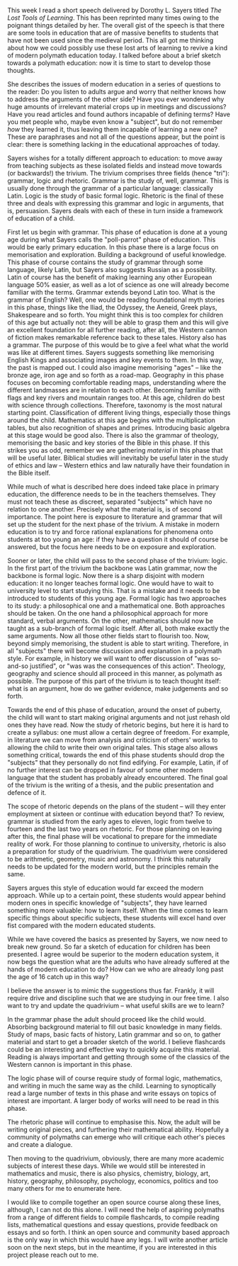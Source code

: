 This week I read a short speech delivered by Dorothy L. Sayers titled *The Lost Tools of Learning*. This has been reprinted many times owing to the poignant things detailed by her. The overall gist of the speech is that there are some tools in education that are of massive benefits to students that have not been used since the medieval period. This all got me thinking about how we could possibly use these lost arts of learning to revive a kind of modern polymath education today. I talked before about a brief sketch towards a polymath education: now it is time to start to develop those thoughts.

She describes the issues of modern education in a series of questions to the reader: Do you listen to adults argue and worry that neither knows how to address the arguments of the other side? Have you ever wondered why huge amounts of irrelevant material crops up in meetings and discussions? Have you read articles and found authors incapable of defining terms? Have you met people who, maybe even know a "subject", but do not remember *how* they learned it, thus leaving them incapable of learning a new one? These are paraphrases and not all of the questions appear, but the point is clear: there is something lacking in the educational approaches of today.

Sayers wishes for a totally different approach to education: to move away from teaching subjects as these isolated fields and instead move towards (or backwards!) the trivium. The trivium comprises three fields (hence "tri"): grammar, logic and rhetoric. Grammar is the study of, well, grammar. This is usually done through the grammar of a particular language: classically Latin. Logic is the study of basic formal logic. Rhetoric is the final of these three and deals with expressing this grammar and logic in arguments, that is, persuasion. Sayers deals with each of these in turn inside a framework of education of a child.

First let us begin with grammar. This phase of education is done at a young age during what Sayers calls the "poll-parrot" phase of education. This would be early primary education. In this phase there is a large focus on memorisation and exploration. Building a background of useful knowledge. This phase of course contains the study of grammar through some language, likely Latin, but Sayers also suggests Russian as a possibility. Latin of course has the benefit of making learning any other European language 50% easier, as well as a lot of science as one will already become familiar with the terms. Grammar extends beyond Latin too. What is the grammar of English? Well, one would be reading foundational myth stories in this phase, things like the Iliad, the Odyssey, the Aeneid, Greek plays, Shakespeare and so forth. You might think this is too complex for children of this age but actually not: they will be able to grasp them and this will give an excellent foundation for all further reading, after all, the Western cannon of fiction makes remarkable reference back to these tales. History also has a grammar. The purpose of this would be to give a feel what what the world was like at different times. Sayers suggests something like memorising English Kings and associating images and key events to them. In this way, the past is mapped out. I could also imagine memorising "ages" – like the bronze age, iron age and so forth as a road-map. Geography in this phase focuses on becoming comfortable reading maps, understanding where the different landmasses are in relation to each other. Becoming familiar with flags and key rivers and mountain ranges too. At this age, children do best with science through collections. Therefore, taxonomy is the most natural starting point. Classification of different living things, especially those things around the child. Mathematics at this age begins with the multiplication tables, but also recognition of shapes and primes. Introducing basic algebra at this stage would be good also. There is also the grammar of theology, memorising the basic and key stories of the Bible in this phase. If this strikes you as odd, remember we are gathering *material* in this phase that will be useful later. Biblical studies will inevitably be useful later in the study of ethics and law – Western ethics and law naturally have their foundation in the Bible itself.

While much of what is described here does indeed take place in primary education, the difference needs to be in the teachers themselves. They must not teach these as discreet, separated "subjects" which have no relation to one another. Precisely what the material is, is of second importance. The point here is exposure to literature and grammar that will set up the student for the next phase of the trivium. A mistake in modern education is to try and force rational explanations for phenomena onto students at too young an age: if they have a question it should of course be answered, but the focus here needs to be on exposure and exploration.

Sooner or later, the child will pass to the second phase of the trivium: logic. In the first part of the trivium the backbone was Latin grammar, now the backbone is formal logic. Now there is a sharp disjoint with modern education: it no longer teaches formal logic. One would have to wait to university level to start studying this. That is a mistake and it needs to be introduced to students of this young age. Formal logic has two approaches to its study: a philosophical one and a mathematical one. Both approaches should be taken. On the one hand a philosophical approach for more standard, verbal arguments. On the other, mathematics should now be taught as a sub-branch of formal logic itself. After all, both make exactly the same arguments. Now all those other fields start to flourish too. Now, beyond simply memorising, the student is able to start writing. Therefore, in all "subjects" there will become discussion and explanation in a polymath style. For example, in history we will want to offer discussion of "was so-and-so justified", or "was was the consequences of this action". Theology, geography and science should all proceed in this manner, as polymath as possible. The purpose of this part of the trivium is to teach thought itself: what is an argument, how do we gather evidence, make judgements and so forth.

Towards the end of this phase of education, around the onset of puberty, the child will want to start making original arguments and not just rehash old ones they have read. Now the study of rhetoric begins, but here it is hard to create a syllabus: one must allow a certain degree of freedom. For example, in literature we can move from analysis and criticism of others' works to allowing the child to write their own original tales. This stage also allows something critical, towards the end of this phase students should drop the "subjects" that they personally do not find edifying. For example, Latin, if of no further interest can be dropped in favour of some other modern language that the student has probably already encountered. The final goal of the trivium is the writing of a thesis, and the public presentation and defence of it.

The scope of rhetoric depends on the plans of the student – will they enter employment at sixteen or continue with education beyond that? To review, grammar is studied from the early ages to eleven, logic from twelve to fourteen and the last two years on rhetoric. For those planning on leaving after this, the final phase will be vocational to prepare for the immediate reality of work. For those planning to continue to university, rhetoric is also a preparation for study of the quadrivium. The quadrivium were considered to be arithmetic, geometry, music and astronomy. I think this naturally needs to be updated for the modern world, but the principles remain the same.

Sayers argues this style of education would far exceed the modern approach. While up to a certain point, these students would appear behind modern ones in specific knowledge of "subjects", they have learned something more valuable: how to learn itself. When the time comes to learn specific things about specific subjects, these students will excel hand over fist compared with the modern educated students.

While we have covered the basics as presented by Sayers, we now need to break new ground. So far a sketch of education for children has been presented. I agree would be superior to the modern education system, it now begs the question what are the adults who have already suffered at the hands of modern education to do? How can we who are already long past the age of 16 catch up in this way?

I believe the answer is to mimic the suggestions thus far. Frankly, it will require drive and discipline such that we are studying in our free time. I also want to try and update the quadrivium – what useful skills are we to learn?

In the grammar phase the adult should proceed like the child would. Absorbing background material to fill out basic knowledge in many fields. Study of maps, basic facts of history, Latin grammar and so on, to gather material and start to get a broader sketch of the world. I believe flashcards could be an interesting and effective way to quickly acquire this material. Reading is always important and getting through some of the classics of the Western cannon is important in this phase.

The logic phase will of course require study of formal logic, mathematics, and writing in much the same way as the child. Learning to synoptically read a large number of texts in this phase and write essays on topics of interest are important. A larger body of works will need to be read in this phase.

The rhetoric phase will continue to emphasise this. Now, the adult will be writing original pieces, and furthering their mathematical ability. Hopefully a community of polymaths can emerge who will critique each other's pieces and create a dialogue.

Then moving to the quadrivium, obviously, there are many more academic subjects of interest these days. While we would still be interested in mathematics and music, there is also physics, chemistry, biology, art, history, geography, philosophy, psychology, economics, politics and too many others for me to enumerate here.

I would like to compile together an open source course along these lines, although, I can not do this alone. I will need the help of aspiring polymaths from a range of different fields to compile flashcards, to compile reading lists, mathematical questions and essay questions, provide feedback on essays and so forth. I think an open source and community based approach is the only way in which this would have any legs. I will write another article soon on the next steps, but in the meantime, if you are interested in this project please reach out to me.